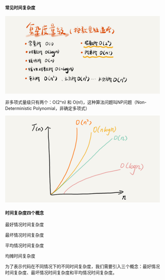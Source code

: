 #### 常见时间复杂度

![img](../../image/3723793cc5c810e9d5b06bc95325bf0a.jpg)

非多项式量级只有两个：O(2^n) 和 O(n!)，这种算法问题叫NP问题（Non-Deterministic Polynomial，非确定多项式）



![img](../../image/497a3f120b7debee07dc0d03984faf04.jpg)



#### 时间复杂度四个概念

最好情况时间复杂度

最坏情况时间复杂度

平均情况时间复杂度

均摊时间复杂度

为了表示代码在不同情况下的不同时间复杂度，我们需要引入三个概念：最好情况时间复杂度、最坏情况时间复杂度和平均情况时间复杂度。